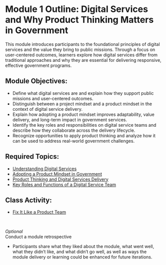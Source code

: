 # Module 1 Outline: Digital Services and Why Product Thinking Matters in Government
This module introduces participants to the foundational principles of digital services and the value they bring to public missions. Through a focus on user-centered outcomes, learners explore how digital services differ from traditional approaches and why they are essential for delivering responsive, effective government programs.

## Module Objectives:
- Define what digital services are and explain how they support public missions and user-centered outcomes.
- Distinguish between a project mindset and a product mindset in the context of digital service delivery.
- Explain how adopting a product mindset improves adaptability, value delivery, and long-term impact in government services.
- Identify the key roles and responsibilities on digital service teams and describe how they collaborate across the delivery lifecycle.
- Recognize opportunities to apply product thinking and analyze how it can be used to address real-world government challenges.


## Required Topics:
- [Understanding Digital Services](https://github.com/usds/ditap-curriculum-update/blob/main/3_Curriculum/3C_DITAP-Adaptation-Curriculum/3C.1_DITAP-Product-Thinking-And-Acquistions-Curriculum/Module%201/Understanding%20Digital%20Services.md)
- [Adopting a Product Mindset in Government](https://github.com/usds/ditap-curriculum-update/blob/main/3_Curriculum/3C_DITAP-Adaptation-Curriculum/3C.1_DITAP-Product-Thinking-And-Acquistions-Curriculum/Module%201/Adopting%20a%20Product%20Mindset%20in%20Government.md)
- [Product Thinking and Digital Services Delivery](https://github.com/usds/ditap-curriculum-update/blob/main/3_Curriculum/3C_DITAP-Adaptation-Curriculum/3C.1_DITAP-Product-Thinking-And-Acquistions-Curriculum/Module%201/Product%20Thinking%20and%20Digital%20Service%20Delivery.md)
- [Key Roles and Functions of a Digital Service Team](https://github.com/usds/ditap-curriculum-update/blob/main/3_Curriculum/3C_DITAP-Adaptation-Curriculum/3C.1_DITAP-Product-Thinking-And-Acquistions-Curriculum/Module%201/Key%20Roles%20and%20Functions%20of%20a%20Digital%20Service%20Team.md)


## Class Activity:
- [Fix It Like a Product Team](https://github.com/usds/ditap-curriculum-update/blob/main/3_Curriculum/3C_DITAP-Adaptation-Curriculum/3C.1_DITAP-Product-Thinking-And-Acquistions-Curriculum/Module%201/Class%20Activity%3A%20Fix%20It%20Like%20a%20Product%20Team.md) 
<br>

_Optional_</br>
Conduct a module retrospective

- Participants share what they liked about the module, what went well, what they didn’t like, and what didn’t go well, as well as ways the module delivery or learning could be enhanced for future iterations. 

